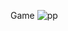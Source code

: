 Game 
![pp](https://user-images.githubusercontent.com/98191494/200916591-b0bc68c6-a8eb-46fc-b17b-7175718125b1.PNG)

